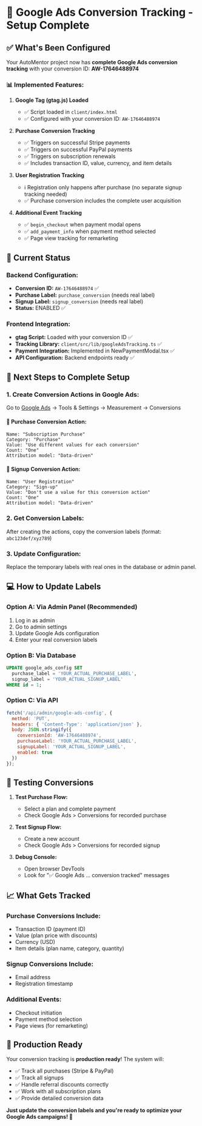 # 🎯 Google Ads Conversion Tracking - Setup Complete

## ✅ What's Been Configured

Your AutoMentor project now has **complete Google Ads conversion tracking** with your conversion ID: **AW-17646488974**

### 📊 Implemented Features:

1. **Google Tag (gtag.js) Loaded**
   - ✅ Script loaded in `client/index.html` 
   - ✅ Configured with your conversion ID: `AW-17646488974`

2. **Purchase Conversion Tracking**
   - ✅ Triggers on successful Stripe payments
   - ✅ Triggers on successful PayPal payments  
   - ✅ Triggers on subscription renewals
   - ✅ Includes transaction ID, value, currency, and item details

3. **User Registration Tracking**  
   - ℹ️ Registration only happens after purchase (no separate signup tracking needed)
   - ✅ Purchase conversion includes the complete user acquisition

4. **Additional Event Tracking**
   - ✅ `begin_checkout` when payment modal opens
   - ✅ `add_payment_info` when payment method selected
   - ✅ Page view tracking for remarketing

## 🚀 Current Status

### Backend Configuration:
- **Conversion ID:** `AW-17646488974` ✅
- **Purchase Label:** `purchase_conversion` (needs real label)
- **Signup Label:** `signup_conversion` (needs real label)
- **Status:** ENABLED ✅

### Frontend Integration:
- **gtag Script:** Loaded with your conversion ID ✅
- **Tracking Library:** `client/src/lib/googleAdsTracking.ts` ✅
- **Payment Integration:** Implemented in NewPaymentModal.tsx ✅
- **API Configuration:** Backend endpoints ready ✅

## 🔧 Next Steps to Complete Setup

### 1. Create Conversion Actions in Google Ads:

Go to [Google Ads](https://ads.google.com) → Tools & Settings → Measurement → Conversions

#### 🛒 Purchase Conversion Action:
```
Name: "Subscription Purchase"
Category: "Purchase"
Value: "Use different values for each conversion" 
Count: "One"
Attribution model: "Data-driven"
```

#### 👤 Signup Conversion Action:
```  
Name: "User Registration"
Category: "Sign-up"
Value: "Don't use a value for this conversion action"
Count: "One" 
Attribution model: "Data-driven"
```

### 2. Get Conversion Labels:
After creating the actions, copy the conversion labels (format: `abc123def/xyz789`)

### 3. Update Configuration:
Replace the temporary labels with real ones in the database or admin panel.

## 💻 How to Update Labels

### Option A: Via Admin Panel (Recommended)
1. Log in as admin
2. Go to admin settings
3. Update Google Ads configuration
4. Enter your real conversion labels

### Option B: Via Database  
```sql
UPDATE google_ads_config SET 
  purchase_label = 'YOUR_ACTUAL_PURCHASE_LABEL',
  signup_label = 'YOUR_ACTUAL_SIGNUP_LABEL'
WHERE id = 1;
```

### Option C: Via API
```javascript
fetch('/api/admin/google-ads-config', {
  method: 'PUT',
  headers: { 'Content-Type': 'application/json' },
  body: JSON.stringify({
    conversionId: 'AW-17646488974',
    purchaseLabel: 'YOUR_ACTUAL_PURCHASE_LABEL', 
    signupLabel: 'YOUR_ACTUAL_SIGNUP_LABEL',
    enabled: true
  })
});
```

## 🧪 Testing Conversions

1. **Test Purchase Flow:**
   - Select a plan and complete payment
   - Check Google Ads > Conversions for recorded purchase

2. **Test Signup Flow:**  
   - Create a new account
   - Check Google Ads > Conversions for recorded signup

3. **Debug Console:**
   - Open browser DevTools
   - Look for "✅ Google Ads ... conversion tracked" messages

## 📈 What Gets Tracked

### Purchase Conversions Include:
- Transaction ID (payment ID)
- Value (plan price with discounts)  
- Currency (USD)
- Item details (plan name, category, quantity)

### Signup Conversions Include:
- Email address
- Registration timestamp

### Additional Events:
- Checkout initiation
- Payment method selection
- Page views (for remarketing)

## 🎯 Production Ready

Your conversion tracking is **production ready**! The system will:
- ✅ Track all purchases (Stripe & PayPal)
- ✅ Track all signups  
- ✅ Handle referral discounts correctly
- ✅ Work with all subscription plans
- ✅ Provide detailed conversion data

**Just update the conversion labels and you're ready to optimize your Google Ads campaigns! 🚀**